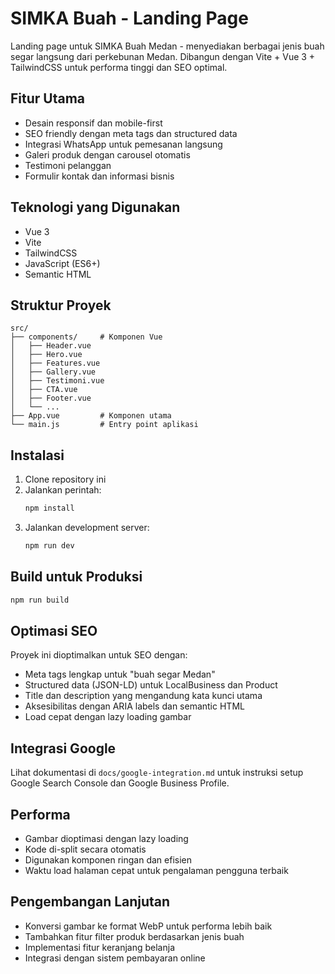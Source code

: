 # SIMKA Buah - Landing Page

Landing page untuk SIMKA Buah Medan - menyediakan berbagai jenis buah segar langsung dari perkebunan Medan. Dibangun dengan Vite + Vue 3 + TailwindCSS untuk performa tinggi dan SEO optimal.

## Fitur Utama

- Desain responsif dan mobile-first
- SEO friendly dengan meta tags dan structured data
- Integrasi WhatsApp untuk pemesanan langsung
- Galeri produk dengan carousel otomatis
- Testimoni pelanggan
- Formulir kontak dan informasi bisnis

## Teknologi yang Digunakan

- Vue 3
- Vite
- TailwindCSS
- JavaScript (ES6+)
- Semantic HTML

## Struktur Proyek

```
src/
├── components/     # Komponen Vue
│   ├── Header.vue
│   ├── Hero.vue
│   ├── Features.vue
│   ├── Gallery.vue
│   ├── Testimoni.vue
│   ├── CTA.vue
│   ├── Footer.vue
│   └── ...
├── App.vue         # Komponen utama
└── main.js         # Entry point aplikasi
```

## Instalasi

1. Clone repository ini
2. Jalankan perintah:
   ```bash
   npm install
   ```
3. Jalankan development server:
   ```bash
   npm run dev
   ```

## Build untuk Produksi

```bash
npm run build
```

## Optimasi SEO

Proyek ini dioptimalkan untuk SEO dengan:

- Meta tags lengkap untuk "buah segar Medan"
- Structured data (JSON-LD) untuk LocalBusiness dan Product
- Title dan description yang mengandung kata kunci utama
- Aksesibilitas dengan ARIA labels dan semantic HTML
- Load cepat dengan lazy loading gambar

## Integrasi Google

Lihat dokumentasi di `docs/google-integration.md` untuk instruksi setup Google Search Console dan Google Business Profile.

## Performa

- Gambar dioptimasi dengan lazy loading
- Kode di-split secara otomatis
- Digunakan komponen ringan dan efisien
- Waktu load halaman cepat untuk pengalaman pengguna terbaik

## Pengembangan Lanjutan

- Konversi gambar ke format WebP untuk performa lebih baik
- Tambahkan fitur filter produk berdasarkan jenis buah
- Implementasi fitur keranjang belanja
- Integrasi dengan sistem pembayaran online